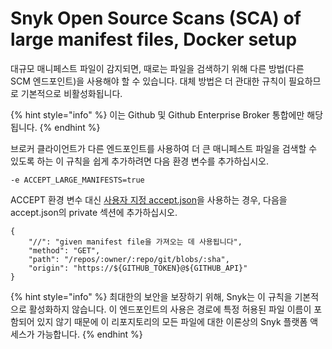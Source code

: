 # Snyk Open Source Scans (SCA) of large manifest files, Docker setup

대규모 매니페스트 파일이 감지되면, 때로는 파일을 검색하기 위해 다른 방법(다른 SCM 엔드포인트)을 사용해야 할 수 있습니다. 대체 방법은 더 관대한 규칙이 필요하므로 기본적으로 비활성화됩니다. &#x20;

{% hint style="info" %}
이는 Github 및 Github Enterprise Broker 통합에만 해당됩니다.&#x20;
{% endhint %}

브로커 클라이언트가 다른 엔드포인트를 사용하여 더 큰 매니페스트 파일을 검색할 수 있도록 하는 이 규칙을 쉽게 추가하려면 다음 환경 변수를 추가하십시오.

```console
-e ACCEPT_LARGE_MANIFESTS=true
```

ACCEPT 환경 변수 대신 [사용자 지정 accept.json](https://docs.snyk.io/enterprise-setup/snyk-broker/install-and-configure-snyk-broker/advanced-configuration-for-snyk-broker-docker-installation/custom-approved-listing-filter-with-docker)을 사용하는 경우, 다음을 accept.json의 private 섹션에 추가하십시오.

```
{
    "//": "given manifest file을 가져오는 데 사용됩니다",
    "method": "GET",
    "path": "/repos/:owner/:repo/git/blobs/:sha",
    "origin": "https://${GITHUB_TOKEN}@${GITHUB_API}"
}
```

{% hint style="info" %}
최대한의 보안을 보장하기 위해, Snyk는 이 규칙을 기본적으로 활성화하지 않습니다. 이 엔드포인트의 사용은 경로에 특정 허용된 파일 이름이 포함되어 있지 않기 때문에 이 리포지토리의 모든 파일에 대한 이론상의 Snyk 플랫폼 액세스가 가능합니다.
{% endhint %}